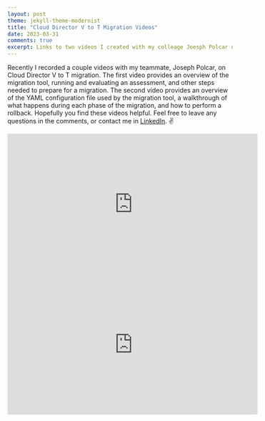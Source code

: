 ```yaml
---
layout: post
theme: jekyll-theme-modernist
title: "Cloud Director V to T Migration Videos"
date: 2023-03-31
comments: true
excerpt: Links to two videos I created with my colleage Joesph Polcar on V to T migration for Cloud Director<p>
---
```


Recently I recorded a couple videos with my teammate, Joseph Polcar, on Cloud Director V to T migration. The first video provides an overview of the migration tool, running and evaluating an assessment, and other steps needed to prepare for a migration. The second video provides an overview of the YAML configuration file used by the migration tool, a walkthrough of what happens during each phase of the migration, and how to perform a rollback. Hopefully you find these videos helpful. Feel free to leave any questions in the comments, or contact me in [LinkedIn](https://www.linkedin.com/in/ethernet0/?lipi=urn%3Ali%3Apage%3Ad_flagship3_feed%3BigirzDRSQ9yap29XiT2WUA%3D%3D). :v:

<div align="center">
<iframe width="560" height="315" src="https://www.youtube.com/embed/FsspwtmUny0" title="YouTube video player" frameborder="0" allow="accelerometer; autoplay; clipboard-write; encrypted-media; gyroscope; picture-in-picture; web-share" allowfullscreen></iframe>

<iframe width="560" height="315" src="https://www.youtube.com/embed/ZE7lyZesHco" title="YouTube video player" frameborder="0" allow="accelerometer; autoplay; clipboard-write; encrypted-media; gyroscope; picture-in-picture; web-share" allowfullscreen></iframe>
</div>
